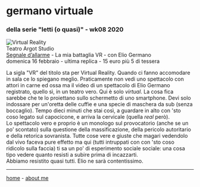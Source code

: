 # germano virtuale  
### della serie "letti (o quasi)" - wk08 2020

![](https://live.staticflickr.com/65535/49544633953_7fe5307aed_k.jpg "Virtual Reality")  
Teatro Argot Studio  
[Segnale d’allarme](https://www.teatroargotstudio.com/segnale-dallarme-la-mia-battaglia-vr/) - La mia battaglia VR  - con Elio Germano  
domenica 16 febbraio - ultima replica - 15 euro più 5 di tessera  

La sigla "VR" del titolo sta per Virtual Reality. Quando ci fanno accomodare in sala ce lo spiegano meglio. Praticamente non vedi uno spettacolo con attori in carne ed ossa ma il video di un spettacolo di Elio Germano registrato, quello sì, in un teatro vero. Qui è solo *virtual*. La cosa fica sarebbe che te lo proiettano sullo schermetto di uno smartphone. Devi solo indossare per un'oretta delle cuffie e una specie di maschera da sub (senza boccaglio). Tempo dieci minuti che stai così, a guardare in alto con 'sto coso legato sul capocicone, e arriva la cervicale (quella *real* però).   
Lo spettacolo vero e proprio è un monologo sul provocatorio (anche se un po’ scontato) sulla questione della massificazione, della pericolo autoritario e della retorica sovranista. Tutte cose vere e giuste che magari vedendolo dal vivo faceva pure effetto ma qui (tutti intruppati con con 'sto coso ridicolo sulla faccia) ti sa un po' di esperimento sociale sociale: una cosa tipo vedere quanto resisti a subire prima di incazzarti.   
Abbiamo resistito quasi tutti. Elio ne sarà contentissimo.
 
---  
[home](/index.md) - [about me](/aboutme.md)  
